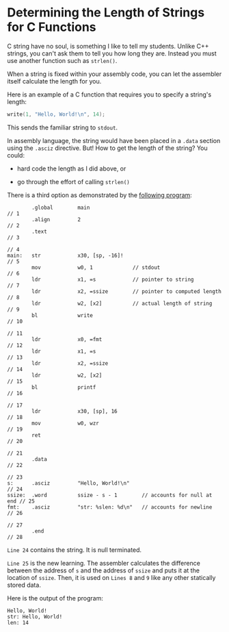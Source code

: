 # Determining the Length of Strings for C Functions

C string have no soul, is something I like to tell my students. Unlike
C++ strings, you can't ask them to tell you how long they are. Instead
you must use another function such as `strlen()`.

When a string is fixed within your assembly code, you can let the
assembler itself calculate the length for you.

Here is an example of a C function that requires you to specify a
string's length:

```c
write(1, "Hello, World!\n", 14);
```

This sends the familiar string to `stdout`.

In assembly language, the string would have been placed in a `.data`
section using the `.asciz` directive. But! How to get the length of the
string? You could:

* hard code the length as I did above, or

* go through the effort of calling `strlen()`

There is a third option as demonstrated by the
[following program](./str_length.s):

```text
        .global        main                                             // 1 
        .align         2                                                // 2 
        .text                                                           // 3 
                                                                        // 4 
main:   str            x30, [sp, -16]!                                  // 5 
        mov            w0, 1             // stdout                      // 6 
        ldr            x1, =s            // pointer to string           // 7 
        ldr            x2, =ssize        // pointer to computed length  // 8 
        ldr            w2, [x2]          // actual length of string     // 9 
        bl             write                                            // 10 
                                                                        // 11 
        ldr            x0, =fmt                                         // 12 
        ldr            x1, =s                                           // 13 
        ldr            x2, =ssize                                       // 14 
        ldr            w2, [x2]                                         // 15 
        bl             printf                                           // 16 
                                                                        // 17 
        ldr            x30, [sp], 16                                    // 18 
        mov            w0, wzr                                          // 19 
        ret                                                             // 20 
                                                                        // 21 
        .data                                                           // 22 
                                                                        // 23 
s:      .asciz         "Hello, World!\n"                                // 24 
ssize:  .word          ssize - s - 1        // accounts for null at end // 25 
fmt:    .asciz         "str: %slen: %d\n"   // accounts for newline     // 26 
                                                                        // 27 
        .end                                                            // 28 
```

`Line 24` contains the string. It is null terminated.

`Line 25` is the new learning. The assembler calculates the difference
between the address of `s` and the address of `ssize` and puts it at the
location of `ssize`. Then, it is used on `Lines 8` and `9` like any
other statically stored data.

Here is the output of the program:

```text
Hello, World!
str: Hello, World!
len: 14
```
